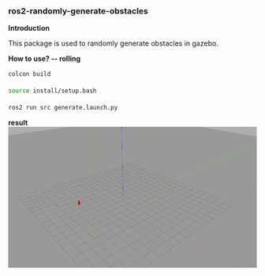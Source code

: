 ### ros2-randomly-generate-obstacles

**Introduction**

This package is used to randomly generate obstacles in gazebo.

**How to use? -- rolling**
```bash
colcon build

source install/setup.bash

ros2 run src generate.launch.py
```

**result**
![result](./assets/randomly_generate_obstacles.gif)
